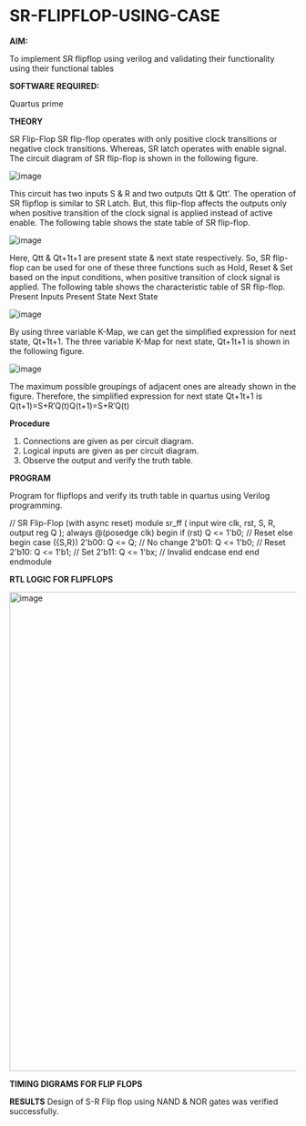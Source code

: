 # SR-FLIPFLOP-USING-CASE

**AIM:**

To implement  SR flipflop using verilog and validating their functionality using their functional tables

**SOFTWARE REQUIRED:**

Quartus prime

**THEORY**

SR Flip-Flop SR flip-flop operates with only positive clock transitions or negative clock transitions. Whereas, SR latch operates with enable signal. The circuit diagram of SR flip-flop is shown in the following figure.

![image](https://github.com/naavaneetha/SR-FLIPFLOP-USING-CASE/assets/154305477/0f710028-ad52-4d3e-9276-8714cf023a25)

 
This circuit has two inputs S & R and two outputs Qtt & Qtt’. The operation of SR flipflop is similar to SR Latch. But, this flip-flop affects the outputs only when positive transition of the clock signal is applied instead of active enable. The following table shows the state table of SR flip-flop.

![image](https://github.com/naavaneetha/SR-FLIPFLOP-USING-CASE/assets/154305477/dabfc4f4-87e3-4cbc-9472-f89ee1b5ed30)

 
Here, Qtt & Qt+1t+1 are present state & next state respectively. So, SR flip-flop can be used for one of these three functions such as Hold, Reset & Set based on the input conditions, when positive transition of clock signal is applied. The following table shows the characteristic table of SR flip-flop. Present Inputs Present State Next State

![image](https://github.com/naavaneetha/SR-FLIPFLOP-USING-CASE/assets/154305477/dd90d16c-aec5-4290-a586-e2346b1e9eb5)

 
By using three variable K-Map, we can get the simplified expression for next state, Qt+1t+1. The three variable K-Map for next state, Qt+1t+1 is shown in the following figure.

![image](https://github.com/naavaneetha/SR-FLIPFLOP-USING-CASE/assets/154305477/473efad6-d70b-4ca7-aeb7-898bbfca319f)

 
The maximum possible groupings of adjacent ones are already shown in the figure. Therefore, the simplified expression for next state Qt+1t+1 is Q(t+1)=S+R′Q(t)Q(t+1)=S+R′Q(t)

**Procedure**

 1. Connections are given as per circuit diagram.
 2. Logical inputs are given as per circuit diagram.
 3. Observe the output and verify the truth table.

**PROGRAM**

 Program for flipflops and verify its truth table in quartus using Verilog programming.
 
// SR Flip-Flop (with async reset) 
module sr_ff ( 
    input  wire clk, rst, S, R, 
    output reg  Q 
); 
    always @(posedge clk) begin 
        if (rst) 
            Q <= 1'b0;         // Reset 
        else begin 
            case ({S,R}) 
                2'b00: Q <= Q;     // No change 
                2'b01: Q <= 1'b0;  // Reset 
                2'b10: Q <= 1'b1;  // Set 
                2'b11: Q <= 1'bx;  // Invalid 
            endcase 
        end 
    end 
endmodule

**RTL LOGIC FOR FLIPFLOPS**

<img width="1883" height="842" alt="image" src="https://github.com/user-attachments/assets/42861feb-c94a-4a16-a897-728f85b3dcef" />

**TIMING DIGRAMS FOR FLIP FLOPS**

**RESULTS**
Design of S-R Flip flop using NAND & NOR gates was verified successfully.
